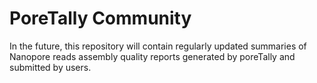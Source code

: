 # PoreTally Community

In the future, this repository will contain regularly updated summaries of Nanopore reads assembly quality reports generated by poreTally and submitted by users.
